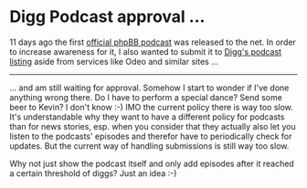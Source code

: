 # Digg Podcast approval ...

<img src="{uploads}/digg.waitingforapproval.png" alt="" class="left"/>11 days ago the first [official phpBB podcast](http://podcast.phpbb.com/) was released to the net. In order to increase awareness for it, I also wanted to submit it to [Digg's podcast listing](http://digg.com/podcasts) aside from services like Odeo and similar sites ...

-------------------------------

... and am still waiting for approval. Somehow I start to wonder if I've done anything wrong there. Do I have to perform a special dance? Send some beer to Kevin? I don't know :-) IMO the current policy there is way too slow. It's understandable why they want to have a different policy for podcasts than for news stories, esp. when you consider that they actually also let you listen to the podcasts' episodes and therefor have to periodically check for updates. But the current way of handling submissions is still way too slow.

Why not just show the podcast itself and only add episodes after it reached a certain threshold of diggs? Just an idea :-)